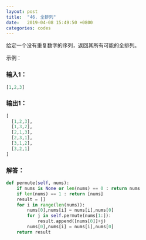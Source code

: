 ```yaml
---
layout: post
title:  "46. 全排列"
date:   2019-04-08 15:49:50 +0800
categories: codes
---
```

给定一个没有重复数字的序列，返回其所有可能的全排列。

示例：  

### 输入1：

```python
[1,2,3]
```

### 输出1：

```python
[
  [1,2,3],
  [1,3,2],
  [2,1,3],
  [2,3,1],
  [3,1,2],
  [3,2,1]
]
```

### 解答：  

```python
def permute(self, nums):
    if nums is None or len(nums) == 0 : return nums
    if len(nums) == 1 : return [nums]
    result = []
    for i in range(len(nums)):
        nums[0],nums[i] = nums[i],nums[0]
        for j in self.permute(nums[1:]):
            result.append([nums[0]]+j)
        nums[0],nums[i] = nums[i],nums[0]
    return result
```